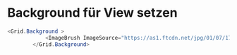 # Background für View setzen

```c#
<Grid.Background >
            <ImageBrush ImageSource="https://as1.ftcdn.net/jpg/01/07/17/52/500_F_107175249_BYOKtVY86JqiuKRYgM2lyGy4lLrqwJoy.jpg" Stretch="UniformToFill"  Opacity="{Binding ShowBG}"/>
        </Grid.Background>
```

